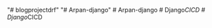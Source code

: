 "# blogprojectdrf" 
"# Arpan-django" 
#   A r p a n - d j a n g o  
 #   D j a n g o _ C I C D  
 #   D j a n g o _ C I C D  
 